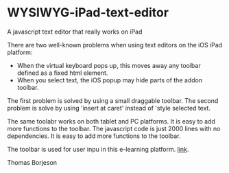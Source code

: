# WYSIWYG-iPad-text-editor
A javascript text editor that really works on iPad

There are two well-known problems when using text editors on the iOS iPad platform:

* When the virtual keyboard pops up, this moves away any toolbar defined as a fixed html element.
* When you select text, the iOS popup may hide parts of the addon toolbar.

The first problem is solved by using a small draggable toolbar. The second problem is solve by using 'insert at caret' instead of 'style selected text.

The same toolabr works on both tablet and PC platforms.
It is easy to add more functions to the toolbar.
The javascript code is just 2000 lines with no dependencies.
It is easy to add more functions to the toolbar.

The toolbar is used for user inpu in this e-learning platform. [link](http://www.ex-pages.com, "example of usage").

Thomas Borjeson


